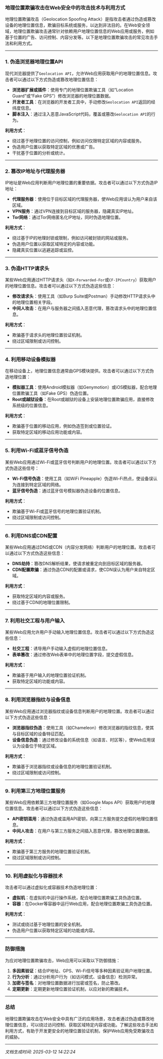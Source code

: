 ### 地理位置欺骗攻击在Web安全中的攻击技术与利用方式

地理位置欺骗攻击（Geolocation Spoofing Attack）是指攻击者通过伪造或篡改设备的地理位置信息，欺骗目标系统或服务，以达到非法目的。在Web安全领域，地理位置欺骗攻击通常针对依赖用户地理位置信息的Web应用或服务，例如基于位置的广告、访问控制、内容分发等。以下是地理位置欺骗攻击的常见攻击手法和利用方式。

---

### 1. **伪造浏览器地理位置API**
现代浏览器提供了`Geolocation API`，允许Web应用获取用户的地理位置信息。攻击者可以通过以下方式伪造或篡改地理位置信息：

- **浏览器扩展或插件**：使用专门的地理位置欺骗工具（如“Location Guard”或“Fake GPS”）修改浏览器的地理位置数据。
- **开发者工具**：在浏览器的开发者工具中，手动修改`Geolocation API`返回的经纬度信息。
- **脚本注入**：通过注入恶意JavaScript代码，覆盖或篡改`Geolocation API`的行为。

**利用方式**：
- 绕过基于地理位置的访问控制，例如访问仅限特定区域的内容或服务。
- 伪造用户位置以获取特定区域的优惠或广告。
- 干扰基于位置的分析或统计。

---

### 2. **篡改IP地址与代理服务器**
IP地址是Web应用判断用户地理位置的重要依据。攻击者可以通过以下方式伪造IP地址：

- **代理服务器**：使用位于目标区域的代理服务器，使Web应用误认为用户来自该区域。
- **VPN服务**：通过VPN连接到目标区域的服务器，隐藏真实IP地址。
- **Tor网络**：通过Tor网络匿名化IP地址，同时伪造地理位置。

**利用方式**：
- 绕过基于IP的地理封锁或限制，例如访问被封锁的网站或服务。
- 伪造用户位置以获取区域特定的内容或功能。
- 隐藏真实位置以逃避追踪或监控。

---

### 3. **伪造HTTP请求头**
某些Web应用通过HTTP请求头（如`X-Forwarded-For`或`CF-IPCountry`）获取用户的地理位置信息。攻击者可以通过以下方式伪造这些信息：

- **修改请求头**：使用工具（如Burp Suite或Postman）手动修改HTTP请求头中的地理位置相关字段。
- **中间人攻击**：在用户与服务器之间插入恶意代理，篡改请求头中的地理位置信息。

**利用方式**：
- 欺骗基于请求头的地理位置验证机制。
- 绕过区域限制或访问控制。

---

### 4. **利用移动设备模拟器**
在移动设备上，地理位置信息通常由GPS模块提供。攻击者可以通过以下方式伪造地理位置：

- **模拟器工具**：使用Android模拟器（如Genymotion）或iOS模拟器，配合地理位置欺骗工具（如Fake GPS）伪造位置。
- **Root或越狱设备**：在Root或越狱的设备上安装地理位置欺骗应用，直接修改系统级的位置信息。

**利用方式**：
- 欺骗基于位置的移动应用，例如伪造签到或位置验证。
- 获取特定区域的移动应用功能或内容。

---

### 5. **利用Wi-Fi或蓝牙信号伪造**
某些Web应用通过Wi-Fi或蓝牙信号判断用户的地理位置。攻击者可以通过以下方式伪造这些信号：

- **Wi-Fi信号伪造**：使用工具（如WiFi Pineapple）伪造Wi-Fi热点，使设备误认为连接到特定区域的网络。
- **蓝牙信号伪造**：通过蓝牙信号模拟器伪造设备的位置信息。

**利用方式**：
- 欺骗基于Wi-Fi或蓝牙信号的地理位置验证机制。
- 绕过区域限制或访问控制。

---

### 6. **利用DNS或CDN配置**
某些Web应用通过DNS或CDN（内容分发网络）判断用户的地理位置。攻击者可以通过以下方式伪造这些信息：

- **DNS劫持**：篡改DNS解析结果，使请求被重定向到目标区域的服务器。
- **CDN配置欺骗**：通过伪造CDN的配置或请求，使CDN误认为用户来自特定区域。

**利用方式**：
- 获取特定区域的内容或服务。
- 绕过基于CDN的地理位置限制。

---

### 7. **利用社交工程与用户输入**
某些Web应用允许用户手动输入地理位置信息。攻击者可以通过以下方式伪造这些信息：

- **社交工程**：诱导用户手动输入虚假的地理位置信息。
- **表单篡改**：通过修改Web表单中的地理位置字段，提交虚假信息。

**利用方式**：
- 欺骗基于用户输入的地理位置验证机制。
- 获取特定区域的功能或内容。

---

### 8. **利用浏览器指纹与设备信息**
某些Web应用通过浏览器指纹或设备信息判断用户的地理位置。攻击者可以通过以下方式伪造这些信息：

- **浏览器指纹伪造**：使用工具（如Chameleon）修改浏览器的指纹信息，使其与目标区域的设备特征匹配。
- **设备信息伪造**：通过修改设备的系统信息（如语言、时区等），使Web应用误认为设备位于特定区域。

**利用方式**：
- 欺骗基于浏览器指纹或设备信息的地理位置验证机制。
- 绕过区域限制或访问控制。

---

### 9. **利用第三方地理位置服务**
某些Web应用依赖第三方地理位置服务（如Google Maps API）获取用户的地理位置信息。攻击者可以通过以下方式伪造这些信息：

- **API密钥滥用**：通过伪造或滥用API密钥，向第三方服务提交虚假的地理位置信息。
- **中间人攻击**：在用户与第三方服务之间插入恶意代理，篡改地理位置数据。

**利用方式**：
- 欺骗基于第三方服务的地理位置验证机制。
- 绕过区域限制或访问控制。

---

### 10. **利用虚拟化与容器技术**
攻击者可以通过虚拟化或容器技术伪造地理位置：

- **虚拟机**：在虚拟机中运行操作系统，配合地理位置欺骗工具伪造位置。
- **容器**：在Docker等容器中运行Web应用，配合地理位置欺骗工具伪造位置。

**利用方式**：
- 测试或绕过基于地理位置的安全机制。
- 伪造用户位置以获取特定区域的功能或内容。

---

### 防御措施
为应对地理位置欺骗攻击，Web应用可以采取以下防御措施：
1. **多因素验证**：结合IP地址、GPS、Wi-Fi信号等多种因素验证用户地理位置。
2. **行为分析**：通过分析用户行为（如访问模式、设备信息）检测异常。
3. **加密与签名**：对地理位置数据进行加密或签名，防止篡改。
4. **定期更新**：定期更新地理位置验证机制，以应对新的欺骗技术。

---

### 总结
地理位置欺骗攻击在Web安全中具有广泛的应用场景，攻击者通过伪造或篡改地理位置信息，可以绕过访问控制、获取区域特定内容或功能。了解这些攻击手法和利用方式，有助于开发更安全的地理位置验证机制，保护Web应用免受欺骗攻击的威胁。

---

*文档生成时间: 2025-03-12 14:22:24*



















